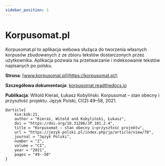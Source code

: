 ```yaml
---
sidebar_position: 1
---
```


# Korpusomat.pl

Korpusomat.pl to aplikacja webowa służąca do tworzenia własnych korpusów zbudowanych z ze zbioru tekstów dostarczonych przez użytkownika. Aplikacja pozwala na przetwarzanie i indeksowanie tekstów napisanych po polsku.

__Strona__: [www.korpusomat.pl](https://korpusomat.pl/)

__Szczegółowa dokumentacja__: [korpusomat.readthedocs.io](https://korpusomat.readthedocs.io/)

__Publikacja__:
Witold Kieraś, Łukasz Kobyliński. Korpusomat – stan obecny i przyszłość projektu. Język Polski, CI(2):49–58, 2021. 

```
@article{
    kie:kob:21,
    author = "Kieraś, Witold and Kobyliński, Łukasz",
    doi = "https://doi.org/10.31286/JP.101.2.4",
    title = "Korpusomat – stan obecny i~przyszłość projektu",
    url = "https://jezyk-polski.pl/index.php/jp/article/view/70",
    journal = "Język Polski",
    number = "2",
    volume = "CI",
    year = "2021",
    pages = "49--58"
}
```
